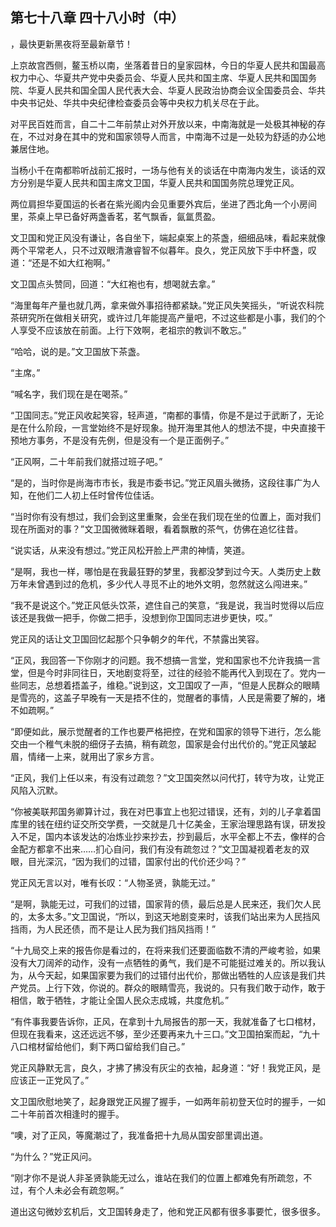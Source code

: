 ## 第七十八章 四十八小时（中）
，最快更新黑夜将至最新章节！

上京故宫西侧，鳌玉桥以南，坐落着昔日的皇家园林，今日的华夏人民共和国最高权力中心、华夏共产党中央委员会、华夏人民共和国主席、华夏人民共和国国务院、华夏人民共和国全国人民代表大会、华夏人民政治协商会议全国委员会、华共中央书记处、华共中央纪律检查委员会等中央权力机关尽在于此。

对平民百姓而言，自二十二年前禁止对外开放以来，中南海就是一处极其神秘的存在，不过对身在其中的党和国家领导人而言，中南海不过是一处较为舒适的办公地兼居住地。

当杨小千在南都聆听战前汇报时，一场与他有关的谈话在中南海内发生，谈话的双方分别是华夏人民共和国主席文卫国，华夏人民共和国国务院总理党正风。

两位肩担华夏国运的长者在紫光阁内会见重要外宾后，坐进了西北角一个小房间里，茶桌上早已备好两盏香茗，茗气飘香，氤氲贯盈。

文卫国和党正风没有谦让，各自坐下，端起桌案上的茶盏，细细品味，看起来就像两个平常老人，只不过双眼清澈睿智不似暮年。良久，党正风放下手中杯盏，叹道：“还是不如大红袍啊。”

文卫国点头赞同，回道：“大红袍也有，想喝就去拿。”

“海里每年产量也就几两，拿来做外事招待都紧缺。”党正风失笑摇头，“听说农科院茶研究所在做相关研究，或许过几年能提高产量吧，不过这些都是小事，我们的个人享受不应该放在前面。上行下效啊，老祖宗的教训不敢忘。”

“哈哈，说的是。”文卫国放下茶盏。

“主席。”

“喊名字，我们现在是在喝茶。”

“卫国同志。”党正风收起笑容，轻声道，“南都的事情，你是不是过于武断了，无论是在什么阶段，一言堂始终不是好现象。抛开海里其他人的想法不提，中央直接干预地方事务，不是没有先例，但是没有一个是正面例子。”

“正风啊，二十年前我们就搭过班子吧。”

“是的，当时你是尚海市市长，我是市委书记。”党正风眉头微扬，这段往事广为人知，在他们二人初上任时曾传位佳话。

“当时你有没有想过，我们会到这里重聚，会坐在我们现在坐的位置上，面对我们现在所面对的事？”文卫国微微眯着眼，看着飘散的茶气，仿佛在追忆往昔。

“说实话，从来没有想过。”党正风松开脸上严肃的神情，笑道。

“是啊，我也一样，哪怕是在我最狂野的梦里，我都没梦到过今天。人类历史上数万年未曾遇到过的危机，多少代人寻觅不止的地外文明，忽然就这么闯进来。”

“我不是说这个。”党正风低头饮茶，遮住自己的笑意，“我是说，我当时觉得以后应该还是我做一把手，你做二把手，没想到你卫国同志进步更快，哎。”

党正风的话让文卫国回忆起那个只争朝夕的年代，不禁露出笑容。

“正风，我回答一下你刚才的问题。我不想搞一言堂，党和国家也不允许我搞一言堂，但是今时非同往日，天地剧变将至，过往的经验不能再代入到现在了。党内一些同志，总想着捂盖子，维稳。”说到这，文卫国叹了一声，“但是人民群众的眼睛是雪亮的，这盖子早晚有一天是捂不住的，觉醒者的事情，人民是需要了解的，堵不如疏啊。”

“即便如此，展示觉醒者的工作也要严格把控，在党和国家的领导下进行，怎么能交由一个稚气未脱的细伢子去搞，稍有疏忽，国家是会付出代价的。”党正风皱起眉，情绪一上来，就用出了家乡方言。

“正风，我们上任以来，有没有过疏忽？”文卫国突然以问代打，转守为攻，让党正风陷入沉默。

“你被美联邦国务卿算计过，我在对巴事宜上也犯过错误，还有，刘的儿子拿着国库里的钱在纽约证交所交学费，一交就是几十亿美金，王家治理思路有误，研发投入不足，国内本该发达的冶炼业抄来抄去，抄到最后，水平全都上不去，像样的合金配方都拿不出来……扪心自问，我们有没有疏忽过？”文卫国凝视着老友的双眼，目光深沉，“因为我们的过错，国家付出的代价还少吗？”

党正风无言以对，唯有长叹：“人物圣贤，孰能无过。”

“是啊，孰能无过，可我们的过错，国家背的债，最后总是人民来还，我们欠人民的，太多太多。”文卫国说，“所以，到这天地剧变来时，该我们站出来为人民挡风挡雨，为人民还债，而不是让人民为我们挡风挡雨！”

“十九局交上来的报告你是看过的，在将来我们还要面临数不清的严峻考验，如果没有大刀阔斧的动作，没有一点牺牲的勇气，我们是不可能挺过难关的。所以我认为，从今天起，如果国家要为我们的过错付出代价，那做出牺牲的人应该是我们共产党员。上行下效，你说的。群众的眼睛雪亮，我说的。只有我们敢于动作，敢于相信，敢于牺牲，才能让全国人民众志成城，共度危机。”

“有件事我要告诉你，正风，在拿到十九局报告的那一天，我就准备了七口棺材，但现在我看来，这还远远不够，至少还要再来九十三口。”文卫国拍案而起，“九十八口棺材留给他们，剩下两口留给我们自己。”

党正风静默无言，良久，才拂了拂没有灰尘的衣袖，起身道：“好！我党正风，是应该正一正党风了。”

文卫国欣慰地笑了，起身跟党正风握了握手，一如两年前初登天位时的握手，一如二十年前首次相逢时的握手。

“噢，对了正风，等魔潮过了，我准备把十九局从国安部里调出道。

“为什么？”党正风问。

“刚才你不是说人非圣贤孰能无过么，谁站在我们的位置上都难免有所疏忽，不过，有个人未必会有疏忽啊。”

道出这句微妙玄机后，文卫国转身走了，他和党正风都有很多事要忙，很多很多。


